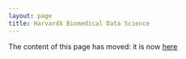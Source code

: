 ```yaml
---
layout: page
title: HarvardX Biomedical Data Science
---
```


The content of this page has moved: it is now [here](http://rafalab.github.io/pages/harvardx.html)

<!--
## Open Online Training Curriculum 

In 2014 we received funding from the NIH BD2K initiative to develop
MOOCs for biomedical data science. The courses are divided into two series: Data Analysis for the Life Sciences and Genomics Data Analysis. 

Most of the teaching material is available as an [open online book](http://genomicsclass.github.io/book/) as well as on our [GitHub repo](https://github.com/genomicsclass/labs)

### [Data Analysis for the Life Sciences XSeries](https://www.edx.org/xseries/data-analysis-life-sciences)

The series is composed of four courses. You can follow the links to enroll:

1. [Statistics and R for the Life Sciences](https://www.edx.org/course/data-analysis-life-sciences-1-statistics-harvardx-ph525-1x)
2. [Introduction to Linear Models and Matrix Algebra](https://www.edx.org/course/data-analysis-life-sciences-2-harvardx-ph525-2x)
3. [Statistical Inference and Modeling for High-throughput Experiments](https://www.edx.org/course/data-analysis-life-sciences-3-harvardx-ph525-3x)
4. [High-Dimensional Data Analysis](https://www.edx.org/course/data-analysis-life-sciences-4-harvardx-ph525-4x)

While not required for the first class, some familiarity with R and Rstudio will serve you well so consider the online courses listed on the [resources page](resources.html).

Four courses we will be using this freely available
[book](https://leanpub.com/dataanalysisforthelifesciences) which
includes links to the online material.

### [Genomics Data Analysis XSeries](https://www.edx.org/xseries/genomics-data-analysis)

This series focuses on Bioconductor and how it is used to analyze high-throughput data with a focus on next generation sequencing. The series is composed of three courses. You can follow the links to enroll:

1. [Introduction to Bioconductor: Annotation and Analysis of Genomes and Genomic Assays](https://www.edx.org/course/data-analysis-life-sciences-5-harvardx-ph525-5x)
2. [High-performance Computing for Reproducible Genomics](https://www.edx.org/course/data-analysis-life-sciences-6-high-harvardx-ph525-6x)
3. [Case Studies in Functional Genomics](https://www.edx.org/course/data-analysis-life-sciences-7-case-harvardx-ph525-7x)

Featuring the stellar instructors [course #]:

* [1,2] Vincent Carey of Harvard Medical School and Brigham And Women's Hospital
* [3] X. Shirley Liu and her lab at the Dana Farber Cancer-Institute and Harvard T.H. Chan School of Public Health


#### Future courses

We are currently developing a course on Data Analysis with Python
which should be available this academic year.

Announcements will be made here and on twitter: [@rafalab](https://twitter.com/rafalab)

These classes were supported in part by NIH grant R25GM114818.
-->